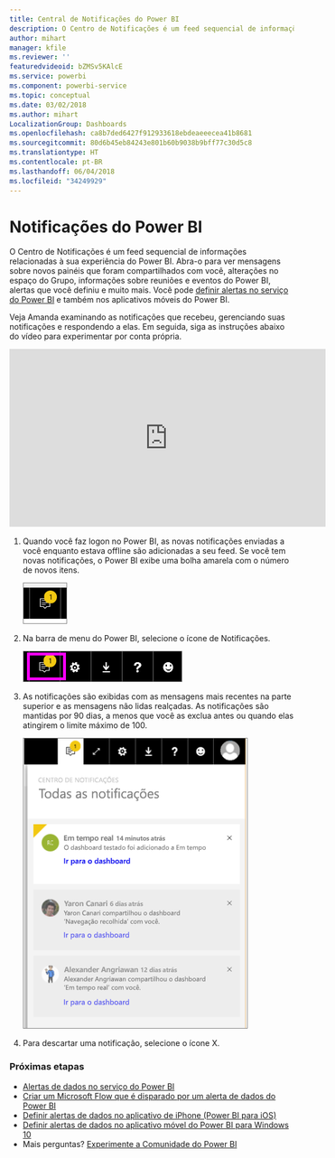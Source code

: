 ```yaml
---
title: Central de Notificações do Power BI
description: O Centro de Notificações é um feed sequencial de informações relacionadas à sua experiência do Power BI.
author: mihart
manager: kfile
ms.reviewer: ''
featuredvideoid: bZMSv5KAlcE
ms.service: powerbi
ms.component: powerbi-service
ms.topic: conceptual
ms.date: 03/02/2018
ms.author: mihart
LocalizationGroup: Dashboards
ms.openlocfilehash: ca8b7ded6427f912933618ebdeaeeecea41b8681
ms.sourcegitcommit: 80d6b45eb84243e801b60b9038b9bff77c30d5c8
ms.translationtype: HT
ms.contentlocale: pt-BR
ms.lasthandoff: 06/04/2018
ms.locfileid: "34249929"
---
```

# <a name="power-bi-notifications"></a>Notificações do Power BI
O Centro de Notificações é um feed sequencial de informações relacionadas à sua experiência do Power BI. Abra-o para ver mensagens sobre novos painéis que foram compartilhados com você, alterações no espaço do Grupo, informações sobre reuniões e eventos do Power BI, alertas que você definiu e muito mais. Você pode [definir alertas no serviço do Power BI](service-set-data-alerts.md) e também nos aplicativos móveis do Power BI.

Veja Amanda examinando as notificações que recebeu, gerenciando suas notificações e respondendo a elas. Em seguida, siga as instruções abaixo do vídeo para experimentar por conta própria.

<iframe width="560" height="315" src="https://www.youtube.com/embed/bZMSv5KAlcE" frameborder="0" allowfullscreen></iframe>


1. Quando você faz logon no Power BI, as novas notificações enviadas a você enquanto estava offline são adicionadas a seu feed. Se você tem novas notificações, o Power BI exibe uma bolha amarela com o número de novos itens.
   
   ![novo ícone Notificação](media/service-notification-center/power-bi-new-notification.png)
2. Na barra de menu do Power BI, selecione o ícone de Notificações.
   
   ![barra de menus superior com ícone Notificações selecionado](media/service-notification-center/power-bi-notifications-icon.png)
3. As notificações são exibidas com as mensagens mais recentes na parte superior e as mensagens não lidas realçadas. As notificações são mantidas por 90 dias, a menos que você as exclua antes ou quando elas atingirem o limite máximo de 100.
   
   ![Centro de Notificações](media/service-notification-center/power-bi-notifications.png)
4. Para descartar uma notificação, selecione o ícone X.

### <a name="next-steps"></a>Próximas etapas
* [Alertas de dados no serviço do Power BI](service-set-data-alerts.md)
* [Criar um Microsoft Flow que é disparado por um alerta de dados do Power BI](service-flow-integration.md)
* [Definir alertas de dados no aplicativo de iPhone (Power BI para iOS)](mobile-set-data-alerts-in-the-mobile-apps.md)
* [Definir alertas de dados no aplicativo móvel do Power BI para Windows 10](mobile-set-data-alerts-in-the-mobile-apps.md)
* Mais perguntas? [Experimente a Comunidade do Power BI](http://community.powerbi.com/)

